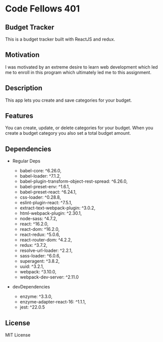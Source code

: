 # Code Fellows 401
## Budget Tracker
This is a budget tracker built with ReactJS and redux.  

## Motivation
I was motivated by an extreme desire to learn web development which led me to enroll in this program which ultimately led me to this assignment. 

## Description
This app lets you create and save categories for your budget. 

## Features
You can create, update, or delete categories for your budget. When you create a budget category you also set a total budget amount. 

## Dependencies
- Regular Deps
  - babel-core: ^6.26.0,
  - babel-loader: ^7.1.2,
  - babel-plugin-transform-object-rest-spread: ^6.26.0,
  - babel-preset-env: ^1.6.1,
  -  babel-preset-react: ^6.24.1,
  -  css-loader: ^0.28.8,
  -  eslint-plugin-react: ^7.5.1,
  -  extract-text-webpack-plugin: ^3.0.2,
  -  html-webpack-plugin: ^2.30.1,
  -  node-sass: ^4.7.2,
  -  react: ^16.2.0,
  -  react-dom: ^16.2.0,
  -  react-redux: ^5.0.6,
  -  react-router-dom: ^4.2.2,
  -  redux: ^3.7.2,
  -  resolve-url-loader: ^2.2.1,
  -  sass-loader: ^6.0.6,
  -  superagent: ^3.8.2,
  -  uuid: ^3.2.1,
  -  webpack: ^3.10.0,
  -  webpack-dev-server: ^2.11.0

- devDependencies
  - enzyme: ^3.3.0,
  - enzyme-adapter-react-16: ^1.1.1,
  - jest: ^22.0.5

## License
MIT License